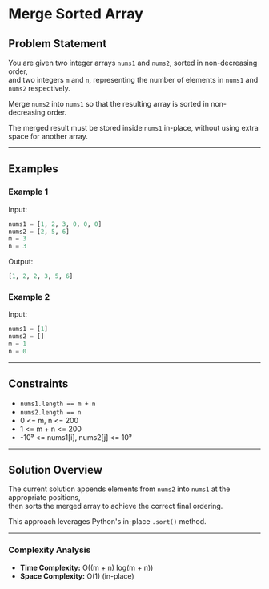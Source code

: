 # Merge Sorted Array

## Problem Statement

You are given two integer arrays `nums1` and `nums2`, sorted in non-decreasing order,  
and two integers `m` and `n`, representing the number of elements in `nums1` and `nums2` respectively.

Merge `nums2` into `nums1` so that the resulting array is sorted in non-decreasing order.

The merged result must be stored inside `nums1` in-place, without using extra space for another array.

---

## Examples

### Example 1

Input:
```python
nums1 = [1, 2, 3, 0, 0, 0]
nums2 = [2, 5, 6]
m = 3
n = 3
```
Output:
```python
[1, 2, 2, 3, 5, 6]
```
### Example 2
Input:
```python
nums1 = [1]
nums2 = []
m = 1
n = 0
```

---

## Constraints

- `nums1.length == m + n`
- `nums2.length == n`
- 0 <= m, n <= 200
- 1 <= m + n <= 200
- -10⁹ <= nums1[i], nums2[j] <= 10⁹

---

## Solution Overview

The current solution appends elements from `nums2` into `nums1` at the appropriate positions,  
then sorts the merged array to achieve the correct final ordering.

This approach leverages Python's in-place `.sort()` method.

---

### Complexity Analysis

- **Time Complexity:** O((m + n) log(m + n))  
- **Space Complexity:** O(1) (in-place)


